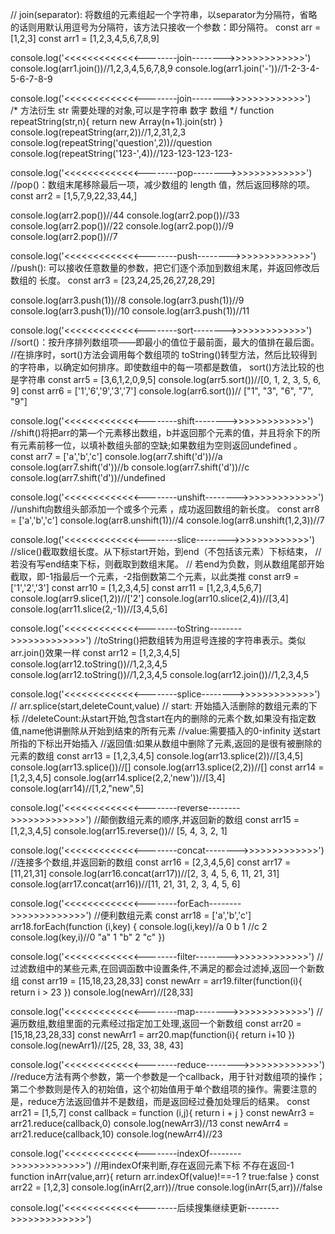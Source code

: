 
  // join(separator): 将数组的元素组起一个字符串，以separator为分隔符，省略的话则用默认用逗号为分隔符，该方法只接收一个参数：即分隔符。
    const arr = [1,2,3]
    const arr1 = [1,2,3,4,5,6,7,8,9]

  console.log('<<<<<<<<<<<<<--------join-------->>>>>>>>>>>>>')  
  console.log(arr1.join())//1,2,3,4,5,6,7,8,9
  console.log(arr1.join('-'))//1-2-3-4-5-6-7-8-9

  console.log('<<<<<<<<<<<<<--------join-------->>>>>>>>>>>>>')  
  /* 方法衍生
    str  需要处理的对象,可以是字符串  数字 数组
  */
  function repeatString(str,n){
    return new Array(n+1).join(str)
  }
  console.log(repeatString(arr,2))//1,2,31,2,3
  console.log(repeatString('question',2))//question
  console.log(repeatString('123-',4))//123-123-123-123-

  console.log('<<<<<<<<<<<<<--------pop-------->>>>>>>>>>>>>') 
  //pop()：数组末尾移除最后一项，减少数组的 length 值，然后返回移除的项。
  const arr2 = [1,5,7,9,22,33,44,]

  console.log(arr2.pop())//44
  console.log(arr2.pop())//33
  console.log(arr2.pop())//22
  console.log(arr2.pop())//9
  console.log(arr2.pop())//7

  console.log('<<<<<<<<<<<<<--------push-------->>>>>>>>>>>>>') 
  //push(): 可以接收任意数量的参数，把它们逐个添加到数组末尾，并返回修改后数组的  长度。
  const arr3 = [23,24,25,26,27,28,29]


  console.log(arr3.push(1))//8
  console.log(arr3.push(1))//9
  console.log(arr3.push(1))//10
  console.log(arr3.push(1))//11


  console.log('<<<<<<<<<<<<<--------sort-------->>>>>>>>>>>>>') 
  //sort()：按升序排列数组项——即最小的值位于最前面，最大的值排在最后面。
  //在排序时，sort()方法会调用每个数组项的 toString()转型方法，然后比较得到的字符串，以确定如何排序。即使数组中的每一项都是数值， sort()方法比较的也是字符串
  const arr5 = [3,6,1,2,0,9,5]
  console.log(arr5.sort())//[0, 1, 2, 3, 5, 6, 9]
  const arr6 = ['1','6','9','3','7']
  console.log(arr6.sort())// ["1", "3", "6", "7", "9"]

  console.log('<<<<<<<<<<<<<--------shift-------->>>>>>>>>>>>>') 
  //shift()将把arr的第—个元素移出数组，b并返回那个元素的值，并且将余下的所有元素前移一位，以填补数组头部的空缺;如果数组为空则返回undefined 。
  const arr7 = ['a','b','c']
  console.log(arr7.shift('d'))//a
  console.log(arr7.shift('d'))//b
  console.log(arr7.shift('d'))//c
  console.log(arr7.shift('d'))//undefined

  console.log('<<<<<<<<<<<<<--------unshift-------->>>>>>>>>>>>>') 
  //unshift向数组头部添加一个或多个元素 ，成功返回数组的新长度。
  const arr8 = ['a','b','c']
  console.log(arr8.unshift(1))//4
  console.log(arr8.unshift(1,2,3))//7
  
  console.log('<<<<<<<<<<<<<--------slice-------->>>>>>>>>>>>>') 
  //slice()截取数组长度。从下标start开始，到end（不包括该元素）下标结束，
  // 若没有写end结束下标，则截取到数组末尾。
  // 若end为负数，则从数组尾部开始截取，即-1指最后一个元素，-2指倒数第二个元素，以此类推 
  const arr9 = ['1','2','3']
  const arr10 = [1,2,3,4,5]
  const arr11 = [1,2,3,4,5,6,7]
  console.log(arr9.slice(1,2))//['2']
  console.log(arr10.slice(2,4))//[3,4]
  console.log(arr11.slice(2,-1))//[3,4,5,6]

  console.log('<<<<<<<<<<<<<--------toString-------->>>>>>>>>>>>>') 
  //toString()把数组转为用逗号连接的字符串表示。类似arr.join()效果一样
  const arr12 = [1,2,3,4,5]
  console.log(arr12.toString())//1,2,3,4,5
  console.log(arr12.toString())//1,2,3,4,5
  console.log(arr12.join())//1,2,3,4,5

  console.log('<<<<<<<<<<<<<--------splice-------->>>>>>>>>>>>>') 
  // arr.splice(start,deleteCount,value)
  // start: 开始插入活删除的数组元素的下标
  //deleteCount:从start开始,包含start在内的删除的元素个数,如果没有指定数值,name他讲删除从开始到结束的所有元素
  //value:需要插入的0-infinity 送start所指的下标出开始插入
  //返回值:如果从数组中删除了元素,返回的是很有被删除的元素的数组
  const arr13 = [1,2,3,4,5]
  console.log(arr13.splice(2))//[3,4,5]
  console.log(arr13.splice())//[]
  console.log(arr13.splice(2,2))//[]
  const arr14 = [1,2,3,4,5]
  console.log(arr14.splice(2,2,'new'))//[3,4]
  console.log(arr14)//[1,2,"new",5]

  console.log('<<<<<<<<<<<<<--------reverse-------->>>>>>>>>>>>>') 
  //颠倒数组元素的顺序,并返回新的数组
  const arr15 = [1,2,3,4,5]
  console.log(arr15.reverse())// [5, 4, 3, 2, 1]

  console.log('<<<<<<<<<<<<<--------concat-------->>>>>>>>>>>>>') 
  //连接多个数组,并返回新的数组
  const arr16 = [2,3,4,5,6]
  const arr17 = [11,21,31]
  console.log(arr16.concat(arr17))//[2, 3, 4, 5, 6, 11, 21, 31]
  console.log(arr17.concat(arr16))//[11, 21, 31, 2, 3, 4, 5, 6]
  
  console.log('<<<<<<<<<<<<<--------forEach-------->>>>>>>>>>>>>') 
  //便利数组元素
  const arr18 = ['a','b','c']
  arr18.forEach(function (i,key) {
    console.log(i,key)//a 0  b 1  //c 2
    console.log(key,i)//0 "a" 1 "b" 2 "c"
  })

  console.log('<<<<<<<<<<<<<--------filter-------->>>>>>>>>>>>>') 
  //过滤数组中的某些元素,在回调函数中设置条件,不满足的都会过滤掉,返回一个新数组
  const arr19 = [15,18,23,28,33]
  const newArr = arr19.filter(function(i){
    return i > 23
  })
  console.log(newArr)//[28,33]

  console.log('<<<<<<<<<<<<<--------map-------->>>>>>>>>>>>>') 
  //遍历数组,数组里面的元素经过指定加工处理,返回一个新数组
  const arr20 = [15,18,23,28,33]
  const newArr1 = arr20.map(function(i){
    return i+10
  })
  console.log(newArr1)//[25, 28, 33, 38, 43]

  console.log('<<<<<<<<<<<<<--------reduce-------->>>>>>>>>>>>>') 
  //reduce方法有两个参数，第一个参数是一个callback，用于针对数组项的操作；第二个参数则是传入的初始值，这个初始值用于单个数组项的操作。需要注意的是，reduce方法返回值并不是数组，而是返回经过叠加处理后的结果。
  const arr21 = [1,5,7]
  const callback = function (i,j){
    return i + j
  }
  const newArr3 = arr21.reduce(callback,0)
  console.log(newArr3)//13
  const newArr4 = arr21.reduce(callback,10)
  console.log(newArr4)//23

  console.log('<<<<<<<<<<<<<--------indexOf-------->>>>>>>>>>>>>') 
  //用indexOf来判断,存在返回元素下标  不存在返回-1
  function inArr(value,arr){
    return arr.indexOf(value)!==-1 ? true:false
  }
  const arr22 = [1,2,3]
  console.log(inArr(2,arr))//true
  console.log(inArr(5,arr))//false

  console.log('<<<<<<<<<<<<<--------后续搜集继续更新-------->>>>>>>>>>>>>') 
